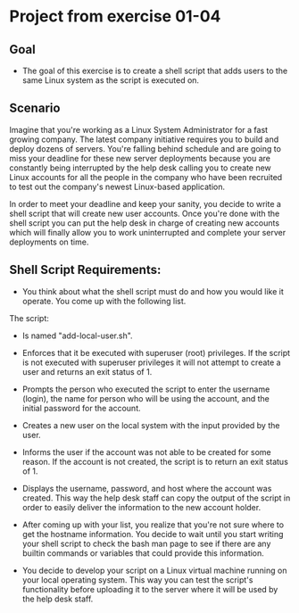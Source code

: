 # Project from exercise 01-04
## Goal
* The goal of this exercise is to create a shell script that adds users to the same Linux system as the script is executed on.

## Scenario
Imagine that you're working as a Linux System Administrator for a fast growing company.  The latest company initiative requires you to build and deploy dozens of servers.  You're falling behind schedule and are going to miss your deadline for these new server deployments because you are constantly being interrupted by the help desk calling you to create new Linux accounts for all the people in the company who have been recruited to test out the company's newest Linux-based application.

In order to meet your deadline and keep your sanity, you decide to write a shell script that will create new user accounts.  Once you're done with the shell script you can put the help desk in charge of creating new accounts which will finally allow you to work uninterrupted and complete your server deployments on time.

## Shell Script Requirements:

* You think about what the shell script must do and how you would like it operate.  You come up with the following list.

The script:

* Is named "add-local-user.sh".

* Enforces that it be executed with superuser (root) privileges.  If the script is not executed with superuser privileges it will not attempt to create a user and returns an exit status of 1.

* Prompts the person who executed the script to enter the username (login), the name for person who will be using the account, and the initial password for the account.

* Creates a new user on the local system with the input provided by the user.

* Informs the user if the account was not able to be created for some reason.  If the account is not created, the script is to return an exit status of 1.

* Displays the username, password, and host where the account was created.  This way the help desk staff can copy the output of the script in order to easily deliver the information to the new account holder.

* After coming up with your list, you realize that you're not sure where to get the hostname information.  You decide to wait until you start writing your shell script to check the bash man page to see if there are any builtin commands or variables that could provide this information.

* You decide to develop your script on a Linux virtual machine running on your local operating system.  This way you can test the script's functionality before uploading it to the server where it will be used by the help desk staff.
